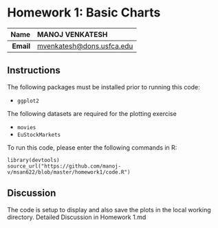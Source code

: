 Homework 1: Basic Charts
==============================

| **Name**  | MANOJ VENKATESH  |
|----------:|:-------------|
| **Email** | mvenkatesh@dons.usfca.edu |

## Instructions ##

The following packages must be installed prior to running this code:

- `ggplot2`

The following datasets are required for the plotting exercise

- `movies`
- `EuStockMarkets`

To run this code, please enter the following commands in R:

```
library(devtools)
source_url("https://github.com/manoj-v/msan622/blob/master/homework1/code.R")
```

## Discussion ##

The code is setup to display and also save the plots in the local working directory. Detailed Discussion in Homework 1.md
